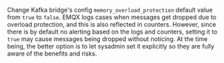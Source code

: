 Change Kafka bridge's config `memory_overload_protection` default value from `true` to `false`.
EMQX logs cases when messages get dropped due to overload protection, and this is also reflected in counters.
However, since there is by default no alerting based on the logs and counters,
setting it to `true` may cause messages being dropped without noticing.
At the time being, the better option is to let sysadmin set it explicitly so they are fully aware of the benefits and risks.
